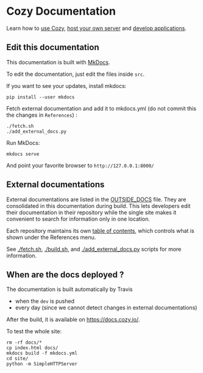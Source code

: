 # Cozy Documentation

Learn how to [use Cozy](https://docs.cozy.io/en/use), [host your own server](https://docs.cozy.io/en/install/) and [develop applications](https://docs.cozy.io/en/dev/).

## Edit this documentation

This documentation is built with [MkDocs](http://www.mkdocs.org).

To edit the documentation, just edit the files inside `src`.

If you want to see your updates, install mkdocs:

```shell
pip install --user mkdocs
```

Fetch external documentation and add it to mkdocs.yml (do not commit this the changes in `References`) :

```
./fetch.sh
./add_external_docs.py
```

Run MkDocs:

```shell
mkdocs serve
```

And point your favorite browser to `http://127.0.0.1:8000/`

## External documentations

External documentations are listed in the [OUTSIDE_DOCS](./OUTSIDE_DOCS) file. They are consolidated in this documentation during build.
This lets developers edit their documentation in their repository while the single site makes it convenient
to search for information only in one location.

Each repository maintains its own [table of contents](https://github.com/cozy/cozy-doctypes/blob/master/toc.yml),
which controls what is shown under the References menu.

See [./fetch.sh](./fetch.sh), [./build.sh](./build.sh), and [./add_external_docs.py](./add_external_docs.py) scripts for more information.

## When are the docs deployed ?

The documentation is built automatically by Travis 

* when the `dev` is pushed
* every day (since we cannot detect changes in external documentations)

After the build, it is available on https://docs.cozy.io/.


To test the whole site:

```shell
rm -rf docs/*
cp index.html docs/
mkdocs build -f mkdocs.yml
cd site/
python -m SimpleHTTPServer
```

